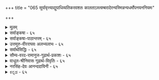 +++
title = "065 सूर्यावृत्त्याद्युपाधिव्यतिकरवशतः कालताऽस्त्वम्बरादेरन्यस्मिन्नन्यधर्मोपनयननियमः"

+++
<details><summary>मूलम्</summary>

सूर्यावृत्त्याद्युपाधिव्यतिकरवशतः कालताऽस्त्वम्बरादेरन्यस्मिन्नन्यधर्मोपनयननियमः प्राग्वदत्रेति चेन्न ।  
कल्पान्तेऽप्येककालः प्रकृतिपुरुषवद्ब्रह्मणो रूपमन्यन्निर्दिष्टोऽनाद्यनन्तो मुनिभिरिति ततः कार्यता चास्य भग्ना ॥ ६५ ॥
</details>

<details><summary>सर्वाङ्कषा - ६५</summary>

प्रकृतिः कालश्चेति द्वेधा विभक्तयोः जडद्रव्ययोः अन्यतरायाः प्रकृतेर्निरूपणं परिसमाप्य, शिष्टस्य कालस्य विषये अधिकवक्तव्यस्याभावात्, प्रत्येकसरव्यवस्थाया अनावश्यकतां मन्वानः आचार्यः, तद्विचारमत्रैव कोडीकरोति - सूर्येत्यादि । नवीनः शिरोमणिः केवललाघवगौरवगणनापरः परिणामज्ञानशून्यः आकाशकालदिग्रूपाणि विभुद्रव्याणि मा सन्तु, अन्यतमेनैवाकाशेन, अन्ततः ईश्वरेणैव सर्वनिर्वाहादित्याह । 

[[117]]

कल्पान्तेऽप्येककालः प्रकृतिपुरुषवत् ब्रह्मणो रूपमन्य- 



निर्दिष्टोऽनाद्यनन्तो मुनिभिरिति, ततः कार्यता चास्य भग्ना ॥65॥ 

तत्पक्षमनुवदति – **सूर्यावृत्त्याद्युपाधिव्यतिकरवशतः** = सूर्यपरिस्पन्दाद्युपाधिसंबन्धवशात् **अम्बरादेः** = आकाशस्य, ईश्वरस्यैव वा **कालता** = कालरूपता अस्तु । आकाशादीनि द्रव्याणि विभूनि नित्यानि च इति वैशेषिकाः । एतानि सर्वाणि किलातीन्द्रियाणि । आत्मवर्गे यद्यपि जीवः स्वस्वानुभवसिद्ध इति केचित् । परन्तु 'अहम्' इत्यनुभूयमानः शरीरादिविशिष्ट एव, न तु शुद्ध आत्मा । अतः जीवस्यापि ईश्वरवत् अनुमानेनैव सिद्धिः । अत एव ‘इच्छाद्वेषप्रयत्नसुखदुःखज्ञानान्यात्मनो लिङ्गम्' ( न्या. सू. 1-1-10) इत्युक्तम् । ततश्च किमर्थमतीन्द्रियाण्येतावन्ति द्रव्याणि । नित्यविभुद्रव्येषु अन्यतमेन सर्वोऽपि व्यवहारो निर्वोढुं शक्यते । एभिः साध्यमानो हि व्यवहारः केवलमौपाधिकः । काले सूर्यपरिस्पन्दादिः उपाधिः । दिशि तत्तद्देशसंबन्धादिः । शब्दाश्रयत्वमप्येषु अन्यतमस्यैव, लाघवात् । अन्ततः ईश्वरोऽपि विभुर्नित्यश्च । तस्यैवोपाधिसंबन्धात् क्षणादिव्यवहारहेतुत्वम्, शब्दाश्रयत्वं चास्तु । किमतिरिक्तद्रव्यकल्पनागौरवेण; 'धर्मिकल्पनातो वरं धर्मकल्पना' इतिन्यायादिति पूर्वपक्ष्याशयः । तदेतत्संग्रहेणोच्यते - अन्यस्मिन्नित्यादि । **अन्यस्मिन्** = स्वसन्निहिते घटादौ **अन्यधर्मोपनयननियमः** = अन्यस्य उपाधेः ये **धर्माः** = न्यूनाधिक्यादयः, तेषां उपनय- **नस्य** =स्वसंबन्धादारोपस्य यो **नियमः** = व्यवस्थाविशेषः वर्तते, सः **अत्र** = कालेऽपि **प्राग्वत्** = पूर्वं दिशिन प्रतिपादितक्रमेणैव भवति । अतः मास्तु कालः अतिरिक्तः । पूर्वम् ' अन्यस्मिन्' इत्यादि ( श्लो. 49) श्लोकेऽयमर्थः प्रतिपादितः । कालस्तु स्वयं अतीन्द्रियः । व्यवहारस्सर्वोऽप्यौपाधिकः । एवं सति क्लृप्तेनैव निर्वाहे मास्तु अतिरिक्तः कालः इत्याशयः ॥ 

एवं वदन्नयं तार्किकशिरोमणिः 'मधु पश्यसि दुर्बुद्धे प्रपातं नैव पश्यसि' इतीमं न्यायमपि विसस्मार । विभुद्रव्यमेकं पर्याप्तम्, किं द्वितीयेनेति चेत्, तर्हि ऐकात्म्यवादी 'ईश्वरेणैवेकेन अन्तःकरणरूपोपाधिवशात् सुखदुःखादिवैलक्षण्यादिनिर्वाहे, अतिरिक्ताः जीवा अपि मा सन्तु' इति वदन् कथं तेन प्रतिवक्तव्यः, तत्पक्षे अत्यन्तलाघवसत्त्वात् । यदीष्टापत्तिः, साधितं तार्किकप्रवरेण न्यायशास्त्रप्रामाण्यम् । एवं वदन् स ऐकात्म्यवादी यदि, तर्हि संपूर्णं न्यायशास्त्रमेव परित्यक्तं न जानाति किल? अस्त्वेवं व्यावहारिकं प्रामाण्यं गौतमशास्त्रस्येति चेत्, एवं वदन्नस्त्येव कश्चित् वेदान्तिनंमन्यः खण्डनकारः । कुतो न जानाति स वेदान्तिनंमन्यः वेदान्तशास्त्रस्यापि प्रामाण्यं व्यावहारिकमेवेति । अत एवैतान्प्रत्याचार्योपहासः 'अलं वैदिकत्वकञ्चुकवहनवृथाप्रयासेन' इति । अतो न्यायशास्त्रमेवानेन गलहस्तितम् । अत इमं साहसं प्रामाणिकाः वैदिकाः नानुमन्येरन्नित्यभिप्रायेणाह - इति चेनेति । केवललाघवापेक्षादिकं लौकिकव्यवहार एव भवेत्, न तु अध्यात्मशास्त्रे गहने बुद्ध्यतीत इत्याशयः । प्रकृते काले वक्तव्यमाह - कल्पान्त इत्यादि । **कल्पान्तेऽपि** = प्रलयेऽपि **एककालः** = अतिरिक्तः कालः **प्रकृतिपुरुषवत्** = त्रिगुणद्रव्यजीववदेव **अनाद्यन्तः** = 

**:** = उत्पत्तिनाशरहितः **ब्रह्मणः** =परमात्मनः अन्यत् रूपम् इति **मुनिभिः** = पराशरादिभिः निर्दिष्टः, मुख्यविशेष्यदृष्ट्या पुंल्लिङ्गः। **ततः** = प्रकृतिपुरुषवदेव नित्यत्वादेव **अस्य** = कालस्य **कार्यता** =अनित्यता च **भग्ना** = निरस्ता । 



66. 

[[118]]

[ कालस्य परमात्मातिरिक्तत्वम् ] 

कालोऽस्मीति स्वगीता कथयति भगवान् काल इत्याप्तवर्यो 

हेतुः सर्वस्य नित्यो विभुरपि च परः किं परेणेति चेन्न । कालान्तर्यामितादेः स खलु समुदितः संप्रतीते तु भेदे 

साधर्म्यं नैक्यहेतुः, स हि तदितरवत् घोषितस्तद्विभूतिः ॥66॥ 

विष्णुपुराणे ' रूपान्तरं तत् द्विजकालसंज्ञम्' इति कालस्य रूपान्तरत्वमुक्तम् । 'स्वरूपात्स्वामिनो रूपम् ' इति रूपशब्दः मूर्तिपरो दृष्टः । तदनुरोधेन श्रीभाष्यकारैरपि ' स्वरूपरूप' इति गद्ये निर्देशः कृतः । अतः कालः परमात्मशरीरभूतत्वात् अतिरिक्त एव ॥ ६५ ॥
</details>


<details><summary>सर्वाङ्कषा-पाठान्तरम् - ६५</summary>

प्रकृतिः कालश्चेति द्वेधा विभक्तयोः जडद्रव्ययोः अन्यतरायाः प्रकृतेर्निरूपणं परिसमाप्य, शिष्टस्य कालस्य विषये अधिकवक्तव्यस्याभावात्‌, प्रत्येकसरव्यवस्थाया अनावश्यकतां मन्वानः आचार्यः, तद्विचारमत्रैव क्रोडीकरोति - सूरयेत्यादि । नवीनः शिरोमणिः केवललाघवगौरवगणनापरः परिणामज्ञानशून्यः आकाशकालदिग्रूपाणि विभुद्रव्याणि मा सन्तु, अन्यतमेनैवाकाशेन, अन्ततः ईश्वरेणैव सर्वनिर्वाहादित्याह । तत्पक्षमनुवदति - सूर्यावृत्त्याद्युपाधिव्यतिकरवशतः = सूर्यपरिस्पन्दाद्युपाधिसंबन्धवशात्‌ अम्बरादेः = आकाशस्य, ईश्वरस्यैव वा कालता = कालरूपता अस्तु । आकाशादीनि द्रव्याणि विभूनि नित्यानि च इति वैशेषिकाः । एतानि सर्वाणि किलातीन्द्रियाणि । आत्मवर्गे यद्यपि जीवः स्वस्वानुभवसिद्ध इति केचित्‌ । परन्तु 'अहम्‌' इत्यनुभूयमानः शरीरादिविशिष्ट एव, न तु शुद्ध आत्मा । अतः जीवस्यापि ईश्वरवत्‌ अनुमानेनैव सिद्धिः । अत एव 'इच्छाद्वेषप्रयत्नसुखदुःखज्ञानान्यात्मनो लिङ्गम्‌' (न्या.सू.१-१-१०) इत्युक्तम्‌ । ततश्च किमर्थमतीन्द्रियाण्येतावनति द्रव्याणि । नित्यविभुद्रव्येषु अन्यतमेन सर्वोऽपि व्यवहारो निर्वोढुं शक्यते । एभिः साध्यमानो हि व्यवहारः केवलमौपाधिकः । काले सूर्यपरिस्पन्दादिः उपाधिः । दिशि तत्तद्देशसंबन्धादिः । शब्दाश्रयत्वमप्येषु अन्यतमस्यैव, लाघवात्‌ । अन्ततः ईश्वरोऽपि विभुर्नित्यश्च । तस्यैवोपाधिसंबन्धात्‌ क्षणादिव्यवहारहेतुत्वम्‌, शब्दाश्रयत्वं चास्तु । किमतिरिक्तद्रव्यकल्पनागौरवेण; 'धर्मिकल्पनातो वरं धर्मकल्पना' इतिन्यायादिति पूर्वपक्ष्याशयः । तदेतत्संग्रहेणोच्यते - अन्यस्मिन्नित्यादि । अन्यस्मिन्‌ = स्वसन्निहिते घटादौ अन्यधर्मोपनयननियमः = अन्यस्य उपाधेः ये धर्माः = न्यूनाधिक्यादयः, तेषां उपनयनस्य = स्वसंबन्धादारोपस्य यो नियमः = व्यवस्थाविशेषः वर्तते, सः अत्र = कालेऽपि प्राग्वत्‌ = पूर्वं दिशि प्रतिपादितक्रमेणेव भवति । अतः मास्तु कालः अतिरिक्तः । पूर्वम्‌ 'अन्यस्मिन्‌' इत्यादि (श्लो.४९) श्लोकेऽयमर्थः प्रतिपादितः । कालस्तु स्वयं अतीन्द्रियः । व्यवहारस्सर्वोऽप्यौपाधिकः । एवं सति क्लृप्तेनैव निर्वहि मास्तु अतिरिक्तः कालः इत्याशयः ॥   
एवं वदन्नयं तार्किकशिरोमणिः 'मधु पश्यसि दुर्बुद्धे प्रपातं नैव पयसि' इतीमं न्यायमपि विस- स्मार । विभुद्रव्यमेकं पर्याप्तम्‌, किं द्वितीयेनेति चेत्‌, तर्हि ऐकात्म्यवादी 'ईश्वरेणैवेकेन अन्तः करणरूपोपाधिवशात्‌ सुखदुःखादिवैलक्षण्यादिनिर्वाहे, अतिरिक्ताः जीवा अपि मा सन्तु' इति वदन्‌ कथं तेन प्रतिवक्तव्यः, तत्पक्षे अत्यन्तलाघवसत्त्वात्‌ । यदीष्टापत्तिः, साधितं तार्किकप्रवरेण न्यायशास्त्रप्रामाण्यम्‌ । एवं वदन्‌ स ऐकात्म्यवादी यदि, तर्हि संपूर्णं न्यायशास्त्रमेव परित्यक्तं न जानाति किल? अस्त्वेवं व्यावहारिकं प्रामाण्यं गौतमशास्त्रस्येति चेत्‌, एवं वदन्नस्त्येव कश्चित्‌ वेदान्तिनंमन्यः खण्डनकारः । कुतो न जानाति स वेदान्तिनंमन्यः वेदान्तशास्त्रस्यापि प्रामाण्यं व्यावहारिकमेवेति । अत एवैतान्प्रत्याचार्योपहासः 'अलं वेदिकत्वकञ्चुकवहनवृथाप्रयासेन' इति । अतो न्यायशास्त्रमेवानेन गळहस्तितम्‌ । अत इमं साहसं प्रामाणिकाः वैदिकाः नानुमन्येरन्नित्यभिप्रायेणाह - इति चेन्नेति । केवललाघवपेक्षादिकं लौकिकव्यवहार एव भवेत्‌, न तु अध्यात्मशास्त्रे गहने बुद्ध्यतीत इत्याशयः । प्रकृते काले वक्तव्यमाह - कल्पान्त इत्यादि । कल्पान्तेऽपि = प्रलयेऽपि एककालः = अतिरिक्तः कालः प्रकृतिपुरूषवत्‌ = त्रिगुणद्रव्यजीववदेव अनाद्यन्तः = उत्पत्तिनाशरहितः ब्रह्मणः = परमात्मनः अन्यत्‌ रूपम्‌ इति मुनिभिः = पराशरादिभिः निर्दिष्टः, मुख्यविशेष्यदृष्ट्या पुंल्लिङ्गः । ततः = प्रकृतिपुरुषवदेव नित्यत्वादेव अस्य = कालस्य कार्यता = अनित्यता च भग्ना = निरस्ता । विष्णुपुराणे 'रूपान्तरं तत्‌ द्विजकालसंज्ञम्‌' इति कालस्य रूपान्तरत्वमुक्तम्‌ । 'स्वरूपात्स्वामिनो रूपम्‌' इति रूपशब्दः मूर्तिपरो दृष्टः । तदनुरोधेन श्रीभाष्यकारैरपि 'स्वरूपरूप' इति गद्ये निर्देशः कृतः । अतः कालः परमात्मशरीरभूतत्वात्‌ अतिरिक्त एव ॥ ६५ ॥
</details>


<details><summary>उत्तमूरु-वीरराघवः अलभ्यलाभः - ६५</summary>

जडद्रव्यसरे निरूपणीयमव्यक्तं कालश्च । तत्रैकमेवैतावता न्यरूपि । अथ कालो निरूप्यते ।  
कालपदार्थस्य कॢप्तान्यद्याभावादुद्देशो लक्षणञ्च न युज्यत इति मन्वानं प्रति तत्पार्थक्यं परीक्ष्य  
स्थाप्यते सूर्येति । सूर्यावृत्तिः तदुदयास्तमयादिः । आदिना तत्स्पन्दादिग्रहणम् । तद्रूपोपाधीनां व्यतिकरः – आवापोद्वापमूलकं मेलनम्, संख्यानम् । तद्विशिष्टं सत् अम्बरम् - आकाशम् अन्यद्वा कॢप्तं वस्त्वेव कालशब्दवाच्यमस्तु । तथा चाधिकदिनवान् अधिकसूर्यपरिस्पन्दवान् वा स्थविरः, न्यूनतत्को युवेत्येव वक्तव्यम् । तत्र सूर्यगता ह्यावृत्तिः स्पन्दो वा; तद्वत्त्वं पुरुषे कथमित्यत्र तद्धर्मोपनायकत्वमम्बरादेरिष्यताम् । स्पन्दादेः स्वाश्रयसूर्यसंयुक्ताकाशसंयुक्तत्वरूपसंबन्धेन पुरुषे सत्त्वादिति प्रथमपादार्थः । उद्दिष्टलक्षितेष्विति । आदौ द्रव्याद्रव्ये(६)ति श्लोके कृतोद्देशेषु, (७) तत्र द्रव्यमित्यनन्तरश्लोकेन दर्शितलक्षणेषु च तत्त्वेष्वित्यर्थः । पूर्वार्धं शंकाग्रन्थमवतारयति तत्रेति । तर्केणातिरिक्तकालसाधनं दुष्करम्, दिग्वदेवान्यथैव निर्वाहादितीह शंकाभिषेण ज्ञाप्यते । तत्र तर्कं कणादोक्तं निरस्यति अपरस्मिन्निति । अयमेव शुद्धः सूत्रपाठः (वै. द. २-२-६) । अस्मदीयं रसायनं द्रष्टव्यम् । परस्मिन्नपरमित्यस्येदमुपलक्षणम् । अपरस्मिन्निति सप्तम्यन्तप्रयोगात् परत्वमपरत्वञ्चाऽऽपेक्षिकमेकत्रैव भविनुमर्हतीति ज्ञाप्यते । अपरं न्यूनसूर्यपरिस्पन्दवत् । परम् - अधिकतत्स्पन्दवत् । युगपत् - एकस्मिन्नेव सूर्यस्पन्दे । अयुगपत् - विभिन्ने स्पन्दे । चिरम् – बहुस्पन्दव्यवहिते स्पन्दे । क्षिप्रम् - बहुस्पन्दानन्तरितस्पन्दे । ईदृशस्पन्दवत्त्वं वस्तूनां साक्षान्न भवतीति, कालस्यैवान्यगतधर्मोपनायकत्वं वक्तव्यमिति कालसिद्धिरिति सूत्रार्थः । तदत्र खण्ड्यते, 'मा भूत् कालः, आकाश एव विभुत्वादुपनायकोऽस्तु । वेदान्तिपक्षे आकाशो न व्यापीति चेत्, प्रकृतिर्भवतु । तस्या अप्ययोगे ब्रह्मैव विभुधर्मोनायकमस्तु । तदाह विभुद्रव्यान्तरमिति । एवञ्च अम्बरादेरिति आदिशब्देनैव द्रव्यान्तरादेर्ग्राह्यत्वात् सूर्यावृत्त्यादीति आदिपदेनोपाधिमात्रस्य ग्राह्यत्वात् सूर्येतीति प्रतीकानन्तरम्, अम्बरादीति प्रतीकधारणं रोचयन्ते । व्याख्याने तु आदिशब्दद्वयेनेति विवृतमस्ति । तत्रैकत्र व्याख्याने वाक्यभ्रंशोऽप्यूह्यते । आदिशब्देनेति प्रथमादिशब्दार्थं विलख्य क्रमेण द्वितीयमादिशब्दं प्रस्तुत्य विभुद्रव्यन्तरमित्यादि लिखितं स्यात् । एवं तत्पूर्वस्य कालतेति पदस्यापि ततः प्रागेव व्याख्यानमुचितम्; न तु अतिप्रसंगशंकापरिहाराविस्तरानन्तरमिति कालतेत्यादिकमप्यत्रैव पाठ्यम् । परत्वादिनिर्वाहकतेति । अपरस्मिन्निति सूत्रोक्त परत्वापरत्वयौगपद्यादिनिर्वाहकतेत्यर्थः । उपाधिबुद्धिविशेषाश्चेति परापरयुगपदादिशब्दार्थघटकाः यादृशयादृशाः परिस्पन्दाः, तादृशतादृशवतद्विषयकबुद्धय इत्यर्थः । कर्मधारयो वा । तत्रतत्र बुद्धौ स्थविरयुवादितत्तद्वस्तुनोऽपि सहग्रहणे एकबुद्धिविषयत्वसंबन्धेन तादृशस्पन्दवत्त्वं स्वविरादौ समन्वितं भवति, विनैव कालमिति भावः । उपाधिभिरेव वेति । स्पन्दवान् युवेत्यादेः स्पन्दाश्रयसूर्यसंबन्ध्यम्बरसंबन्धित्वेन स्पन्दवानिति वाऽर्थोऽस्तु, अम्बरादिकं विहाय स्वविषयकबुद्धिमत्त्वसंबन्धेन स्पन्दरूपोपाधिमानिति वा, विषयतासंबन्धेन स्पन्दविषयकबुद्धिमानिति वा इति पिण्डितार्थः । नन्वधिकपरिस्पन्दविषयकबुद्धौ यूनः समूहालम्बनविधया भाने सोऽपि स्थविरः स्यादिति शंकामनूद्याह यदीति । तदवस्थ इति । कालस्य नित्यविभोरेकत्वात् अधिकपरिस्पन्दीयकालिकसंबन्धवत्कालानुयोगिककालिकसंबन्धस्य यून्यपि सत्त्वात् स दोषस्तदवस्थः ॥ तावन्तः स्पन्दाः कालिकसंबन्धेन यूनि न भवन्तीति चेत् - कुतः । कालो ह्येकः ॥ समानकालिकत्वं नास्तीति चेत् - तदाश्रयकालसंबन्ध एव हि समानकालिकत्वम् । नानाकालसत्त्वे हि समानेति विशेषणं सार्थकम् ॥ अथ कालोपाधीनामपि कालत्वात् नानाकाल सद्भाव इति चेत् - तर्हि किमजागलस्तनेन नित्यविभुना कालेन । यथादर्शनमिति । काल एकोऽपि अधिकपरिस्पन्दान् स्थविर एवोपनयति । न्यूनानेव यूनि; कतिपयस्पन्दानेव चोपनयति, न सर्वानिति चेत् - कश्चित् बुद्धिविशेष एव किञ्चिदुपाध्युन्नायकः, कश्चित्तु नेत्येव कल्प्यतामिति किमन्येन कालेनेति भावः ।   
द्वितीयपादमवतारयति अत्रेति । आकाशनिरूपणावसाने (४८) प्राक्प्रत्यक्त्वादीति श्लोके दिक्पदार्थनिषेधिना सिद्धान्तिना दिशि स्वीकृतो नय आकाश एव सुवच इत्युपपादिम् । तदत्रापि ग्राह्यम् । तथाचाम्बरमेव सूर्यपरिस्पन्दोपनायकमित्यर्थः । तत्र 'यद्याकाशादयः परधर्मं परत्र घटयेयुः, ततः पाण्ड्यदेशस्थितेन जपाकुसुमेन पाटलीपुत्रस्थितं स्फटिकमनुरञ्जयेयुः' इत्येव (४९) - मापादनं परिहृतमनुसंधेयम् । ननु पूर्वत्वोत्तरत्वाव्यवहितत्वादिकं कालधटनमन्तरा तथं सुवचमिति चेत् - कालघटनेऽपि कथं सुवचम् । कालस्यैकत्वात् एकस्पन्दध्वंसाधिकरणकालवृत्तित्वस्य भूतभविष्यत्सर्वस्पन्दसाधारण्यात् । उपाधीनामेव कालत्वकल्पनया निर्वाहे च त्वयैव महाकाल उपेक्षितो भवेदित्यलम् । अतो वचनबलादेवातिरिक्तकालस्वीकार इत्याह कल्पेति । एककाल इति । न त्वम्बरादीनामनेकेषामुपनायकता, न वोपाधीनां बुद्धीनां वा कालता । तर्हि व्यतिरिक्तकाल्वीकारे क्षणलवाद्यनेककालपदार्था एव स्वीक्रियन्तामिति चेन्न; प्रमाणे ऐक्यप्रतीतेरित्याशयेन एकपदम् । रुपं - शरीरम्, प्रकृतिपुरुषाविव कालोऽपि परब्रह्म प्रति तत्तद्भिन्नशरीरत्वेन अनादित्वेनानन्तत्वेन च 'अनादिर्भगजन्कालः' इत्यादिषु निर्दिष्ट इत्यर्थः । मुनिभिरिति इतिशब्दो हेत्वर्थे । चेन्नेत्यत्रान्वयः । 'परतोदिते द्वे' इत्येव साम्प्रदायिकः पाठः । स्पष्टमिदं व्याख्यातं तात्पर्यचन्द्रिकायाम्, (७.६) 'परतोदिते । परत उदिते इत्यर्थः । आर्षः संधिभेदः । यद्वा स्मृतिरपीयं प्रलयपरैव । तत्प्ररणस्थत्वात् । दो अवखण्डन इति अत्र दिते इति निष्ठान्तं पदम् । पृथग्भूते इत्यर्थः । अदिते इति वा पदच्छेदः । अपृथग्भूते इत्यर्थः' इति । केषाञ्चिदिति यादवप्रकाशादिपरम् । तन्मते वैकुण्ठस्य प्रकृत्येकदेशत्वात् । जैनेति । नैकस्मिन्नसंभवादिति सूत्र इत्यर्थः । भातीति । सांख्यसौगतचार्वाकैः कालो नेष्टः । जैनैस्तु न पृथग्गणितः । तन्निषेधो भाष्ये क्रियते । तेन नास्तित्वं - सिद्धिरिवेति । मैवमिति । जातिगुणादीन् स्वीकुर्वाणोऽपि जैनः न तान् पृथग्गणयति, किञ्चिद्विशेषणतयैव भानात् धर्मिशेषतयैव तत्सिद्धिरित्युपेक्षया । एवञ्च कालस्यापि अभूत् वस्ति भविष्यतीति विशेषणतयैव भानात् अयमपि न पृथक् परिगणनीयः । तथापि गणने जात्यादयोऽपि गणनीयाः स्युरिति तदुक्तयसामञ्जस्यवर्णनमात्रमेव तत्र भाष्ये क्रियते, न कालनिराकरणमिति भावः । 'अस्तित्वनास्तित्वादयो न वक्तव्याः न च परिहर्तव्याः' इति भाष्यस्य जीवादिष्विव सत्त्वासत्त्वादिसप्तभंग्युपपादनमत्र पृथक् न कर्तव्यम्; अर्थसिद्धत्वात् । अत एव तन्निषेधोऽपि नास्माभिः कार्यः; विशिष्टे सप्तभंगीनिषेधे कृते विशेषणेऽपि तन्निषेधसिद्धेरित्यर्थः । 'न बौद्धादिभिर्नास्तित्वे वक्तुं शक्यम्' इति वाक्यं न प्रकृतभाष्यार्थवर्णनपरम् । नास्माभिर्बौद्धादिमतमिष्टमिति ज्ञापनाय प्रवृत्तम् । त्वयेति । जैनेनेत्यर्थः । तन्निर्धारणे - विशेषणीभूतवस्त्वन्तरसाधन एव शास्त्रैरिति । विष्णुपुराणादि - ग्रहणम् । ग्रन्थान्तरैरिति स्वाधीनत्रिविधचेतनाचेननेत्यादिसूक्तिग्रहणम् । सम्प्रदायपदेन यामुनार्यभट्टपादाद्यैकरस्यसूचनम् । नयद्युमणिनयोऽत्रान्यः । तदर्थमेवेदं वाक्यम् । तत्र ग्रन्थे अस्मद्भूमिकाऽपि द्रष्टव्या ॥ ६५ ॥
</details>


<details><summary>सर्वार्थसिद्धिः - ६५</summary>

उद्दिष्टलक्षितेषु त्रिगुणानन्तरं कालः परीक्ष्यते । तत्र "अपरस्मिन्परं युगपदयुगपच्चिरं क्षिप्रमिति काललिङ्गानि इति परोक्तेरानुमानिकः काल इति मन्वानः साङ्ख्यसौगतचार्वाकवञ्चितः कश्चित्कालं निह्नुते - सूर्येति ॥ आदिशब्देन विभुद्रव्यान्तरम् उपाधिबुद्धिविशेषश्च संगृह्यन्ते । स्थविरयुवादिषु परत्वापरत्वनिर्वाहाय तत्कारणभूतबुद्धिविशेषविषयसूर्यपरिस्पन्दप्रकर्षनिकर्षादिघटकतया कालः कल्प्यते । तत्र संप्रतिपन्नैराकाशादिभिरेव तत्तदुपाधिव्यतिकरितैः, उपाधिभिरेव वा, बुद्धिसन्निकर्षघटितैः, तादृशोपाधिबुद्धिभिरेव वा, अपेक्षितसिद्धौ किमिह तदतिरिक्तकल्पनया ? यद्यतिप्रसङ्गभयाद् बुद्धिविशेषसंबन्धानादरेण कालोऽन्यः कल्प्यते, तथाऽप्यतिप्रसङ्गस्तदवस्थः ; यथादर्शनं व्यवस्था च समानेति भावः । कालता -परत्वादिनिर्वाहकतेत्यर्थः । अत्र दिङ्निरूपणे दर्शितमतिप्रसङ्गं तद्वदेव परिहरति - अन्यस्मिन्निति । शास्त्रोक्तं न लाघवतर्कबाध्यमित्यभिप्रायेणाह - नेति । कथं शास्त्रे तदुक्तिरित्यत्राह - कल्पान्तेऽपीति । उक्तं हि वैष्णवे पुराणे - "विष्णोः स्वरूपात्परतोदिते द्वे" इत्यारभ्य "रूपान्तरं तद्द्विज कालसंज्ञम् इति । कार्यभूताकाशाद्यन्तर्भावश्चानेन भग्न इति व्यनक्ति - तत इति । एतेन त्रिविधा प्रकृतिः, कालः परमाकाशोऽव्यक्तमिति केषांचित्कल्पनाऽपि निरस्ता । ननु जैननिराकरणे "कालस्य त्वित्यादिना भाष्येण कालो निराकृत इव भाति ।" मैवम्, सर्वप्रतिपत्तिषु तत्तत्पदार्थविशेषणतया सर्वलोकानुभूतस्य न बौद्धादिभिर्नास्तित्वं वक्तुं शक्यम् । न त्वया पृथक् तदस्तित्वं साध्यम् । कालोऽस्तीत्यादिपृथग्व्यवहारस्तु अपृथक्सिद्धविशेषणानां निष्कृत्य । व्यवहारवदिति तन्निर्धारणे तात्पर्यात् ; अन्यथा शास्त्रैः स्वग्रन्थान्तरैस्संप्रदायैश्च विरोधस्स्यादिति ॥ ६५ ॥ इत्याकाशाद्यतिरिक्तकालसिद्धिः ॥
</details>


<details><summary>सौम्य-वरद-रामानुज-गूढार्थ-प्रकाशः - ६५</summary>

अपरस्मिन् इति । दिङ्निमित्तपरत्ववति अपरत्वबुद्धेरपि काललिङ्गत्वं बोध्यम् । आदिशब्देनेति । 'सूर्यावृत्त्यादि' इत्यादिशब्देन(?) विभुद्रव्यान्तरं च गृह्यत इति द्रष्टव्यम् । चन्द्रग्रहाद्यावृत्तय उपाधिविशेषाः तत्प्रकर्षनिकर्षबुद्धयो बुद्धिविशेषाः । अतिप्रसङ्गभयादिति । आकाशादीनामन्यधर्मस्यान्यत्रोपनायकत्वे विन्ध्यगतधर्भाणां हिमवदादिषु उपनायकत्वप्रसङ्ग इत्यर्थः ॥ ६५ ॥
</details>


<details><summary>वाधूल-श्रीनिवासः गूढार्थ-विवृतिः - ६५</summary>

सूर्यावृत्तीति । आदिशब्देनेति । आदित्यादीति, अम्बरादेरित्यादिशब्दद्वयेनेत्यर्थः । कालतायाः स्वाभाविक्या उपाधिनिबन्धनत्वमयुक्तमित्याशङ्क्य व्याचष्टे - परत्वापरत्पनिर्वाहकतेति । एतेन त्रिविधेति । एतेन = प्रकृतिव्यतिरिक्तत्वप्रतिपादनेन 'कालोऽस्मि' इति रूपशब्देन ॥ ६५ ॥
</details>


<details><summary>नरसिंह-देवः आनन्ददायिनी - ६५</summary>

अवसरसंगतिमाह - उद्दिष्टेति । प्राच्यमव्यक्तकालावित्यत्रेत्यर्थः । उद्दिष्टलक्षितेति स्नातानुलिप्तवत् पूर्वकालेति समासः । परत्वापरत्वादिलिङ्गैः कालस्यानुमेयत्वं नैयायिकैरुक्तं दूषयितुमनुभाषते -तत्रापरस्मिन्निति । सांख्यादीनां कालतत्वं न वस्त्वन्तरम्; किं तु कॢप्तैरेवोपाधिभिस्तद्व्यवहार इति मतम्; तदाह - सांख्येति । विभद्रव्यान्तरमाकाशादि । उपाधिबुद्धिविशेषः -सूर्यावर्तादिगोचरबुद्धिविशेषः । कॢतैरन्यथासिद्ध्या न कालोऽतिरिक्तः कल्प्य इत्यत्राह -स्थविरयुवादिष्विति । उपाधिभिरेवेति - बुद्धिसन्निकर्षघटितैः बुद्धिविषयतया सन्निकृष्टैरुपाधिभिर्वा । उपाधिबुद्धिभिर्वेति - विशेषणविशेष्यभावभेदाभ्यां भेदः । पूर्वत्र तपनावृत्तेरतीतत्वाद्बुद्धिविषयतयेदानीन्तनपरत्वादिजनकत्वं वाच्यम् । उत्तरत्र बुद्धेस्साक्षादेव सन्निधिरिति ध्येयम् । ननु बुद्ध्यादीनामनेकेषा परत्वादिप्रयोजकत्वे गौरवम्; यून्यपि बुद्धिविशेषसंघटितोपाध्यादिभिः परत्वादेर्जननापत्त्वा अतिप्रसङ्गश्चेत्याशङ्क्य अतिरिक्तकालकल्पनेऽपि प्रसङ्गस्समानः; यूनि(कालेन)सूर्यावर्तबाहुल्यो(ल्यस्यो)पनयसंभवात् । यदि दर्शनादिना कथञ्चित्परिहारः सोप्युपाधिपक्षे समान इत्याह - यद्यतिप्रसङ्गेति । कालस्य पूर्वपक्षिणाभ्युपगमे कथं कालताभ्युपगम इत्यत्राह - कालतेति । आदिशब्देन क्षणलवादिव्यवहारनिर्वाहकत्वम् । नन्वाकाशादिविभुद्रव्यस्य स्थविरादौ सूर्यगत्युपनाययत्वे अन्यधर्मोपनायकत्वाविशेषात् काशीस्थेन जपाया रक्तिम्ना सेतुस्थ(सेतुगत)स्फटिकोपरागप्रसङ्ग इत्यत्राह - अत्र दिङ्निरूपणे इति । दर्शनानुरोधेन व्यवस्थेति तत्रोक्तमनुसन्धेयम् । शास्त्रोक्तमिति - कल्प्यत्व एव लाघवतर्कावतार इति भावः । ननु कालस्वरूपस्य शास्त्रोक्तिमात्रादिति - रिक्तत्वे दिशोऽपि तथात्वापत्तिरित्याशङ्कते - कथमिति । कार्यवर्गाभावकाले इति प्रलये उक्तत्वान्न कालस्य दिक्समतेति भावः । एतेनेति - परमात्मनः प्रकृतिजीवौ रूपद्वयं(परमात्मनः)स्वरूपाद्विलक्षणमुक्त्वा ततोऽपि विलक्षणं रूपान्तरं तद्विज कालसंज्ञमित्युक्तत्वादित्यर्थः । नन्विति - 'नैकस्मिन्नसंभवात्' इत्यधिकरणे कालस्य विशेषणतयैव प्रतीतेः तस्य पृथगस्तित्वनास्तित्वादयो न वक्तव्या इति भाष्येण कालासत्त्वप्रतीतेरिति भावः । भाष्यस्य तात्पर्यवर्णनहेतुमाह - अन्यथेति ॥ ६५ ॥  
 आकाशाद्यतिरिक्तकालसिद्धिः ।
</details>


<details><summary>ಕನ್ನಡ - ६५</summary>

80

इति चेत् न कल्पाऽपि एककालः अनाद्यनन्नः - हीगॆन्दरॆ इदु सरियल्ल. एतक्कॆन्दरॆ, आकाशादिगळु नाशवागुव प्रळय काल दल्लू कालवॆम्ब ऒन्दु तत्त्व उत्पत्ति नाश रहितवॆन्दू, प्रकृतिपुरु इवत् ब्रह्मणः अन्यत रूपं इति मुनिभिः निर्दिष्ट प्रकृति(अचित्) मत्तु जीव (चित्) क्किन्तलू बेरॆयाद परमात्मन शरीरवॆन्दू पराश रादि मुनिगळिन्द रूपारं तत्र द्विज कालसञ्ज्ञं' ऎन्दु हेळल्पट्टिदॆ. ततः अस्य कार्यता च भा- आद्दरिन्द ई काल अनित्यवॆम्बुदू निरस्तवायितु ॥ ६५ ।
</details>
